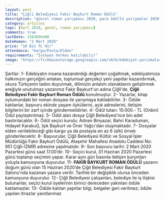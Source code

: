 ```yaml
---
layout: post
title: "Çiğli Belediyesi Fakir Baykurt Roman Ödülü"
description: "güncel roman yarışması 2020, para ödüllü yarışmalar 2020"
category: articles
tags: [mart 2020, genel, roman yarışması]
comments: true
lastDate: 1583096400
dateHuman: "2 Mart 2020"
price: "10 Bin TL'dir"
attendance: "Kargo/Posta/Elden"
requirements: "İsteyen herkes katılabilir"  
image: "https://firebasestorage.googleapis.com/v0/b/edebiyat-yarismalari.appspot.com/o/fakir-baykurt-roman-yarismasi-odulu.jpg?alt=media&token=416285a1-0f53-40b8-ac9c-5456b02682b8"
---
```


Şartlar:
1- Edebiyatın insana kazandırdığı değerleri çoğaltmak, edebiyatımıza halkımızın gerçeğini anlatan, toplumsal gerçekçi yeni yapıtlar kazandırmak, okura Türkçenin tadını duyurmak, dilimizin anlatım olanaklarını geliştirmek ereğiyle unutulmaz yazarımız Fakir Baykurt'un adına Çiğli'de, **Çiğli Belediyesi Fakir Baykurt Roman Ödülü** konulmuştur.
2- Yazarlar, kitap oylumundaki bir roman dosyası ile yarışmaya katılabilirler.
3- Ödüle katılanlar, başvuru ekinde yaşam öykülerini, açık adreslerini, iletişim bilgilerini bir zarf içinde göndermelidirler.
4- Ödül tutarı: 10.000.- TL (Onbin) Ödül paylaştırılmaz.
5- Ödül alan dosya Çiğli Belediyesi’nce bin adet bastırılacaktır.
6- Ödül seçici kurulu:
    Adnan Binyazar,
    Bahri Karaduman,
    Hidayet KarakuĢ,
    Işık Baykurt ve
    Öner Yağcı'dan oluşmaktadır.
7- Dosyalar elden verilebileceği gibi kargo ya da postayla en az 6 (altı) örnek gönderilecektir.
8- Başvurular, Çiğli Belediyesi Kültür ve Sosyal İşler Müdürlüğü Fakir Baykurt Ödülü, Ataşehir Mahallesi Anadolu Caddesi No: 951 Çiğli-İZMİR adresine yapılmalıdır.
9- Son başvuru tarihi: 2 Mart 2020 Pazartesi günü saat 17.00’dir.
10- Seçici kurul, 01 Haziran 2020 Pazartesi günü toplanıp seçimini yapar. Karar aynı gün basınla iletişim kurumları yoluyla kamuoyuna duyurulur.
11- **FAKİR BAYKURT ROMAN ÖDÜLÜ** yazarın doğum günü olan 15 Haziran 2020’de Çiğli Belediyesi Fakir Baykurt Salonu'nda kazanan yazara verilir. Tarihte bir değişiklik olursa önceden kamuoyuna duyurulur.
12- Çiğli Belediyesi çalışanları, belediye ile iş ilişkisi bulunanlar, seçici kurul üyelerinin birinci dereceden yakınları ödüle katılamazlar.
13- Ödüle katılan yapıtlar bilgi, belgeler geri verilmez; ödüle yapılan itirazlar yanıtlanmaz